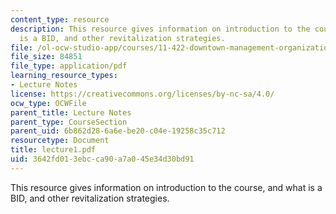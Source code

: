 ```yaml
---
content_type: resource
description: This resource gives information on introduction to the course, and what
  is a BID, and other revitalization strategies.
file: /ol-ocw-studio-app/courses/11-422-downtown-management-organizations-fall-2006/3642fd013ebcca90a7a045e34d30bd91_lecture1.pdf
file_size: 84851
file_type: application/pdf
learning_resource_types:
- Lecture Notes
license: https://creativecommons.org/licenses/by-nc-sa/4.0/
ocw_type: OCWFile
parent_title: Lecture Notes
parent_type: CourseSection
parent_uid: 6b862d28-6a6e-be20-c04e-19258c35c712
resourcetype: Document
title: lecture1.pdf
uid: 3642fd01-3ebc-ca90-a7a0-45e34d30bd91
---
```

This resource gives information on introduction to the course, and what is a BID, and other revitalization strategies.